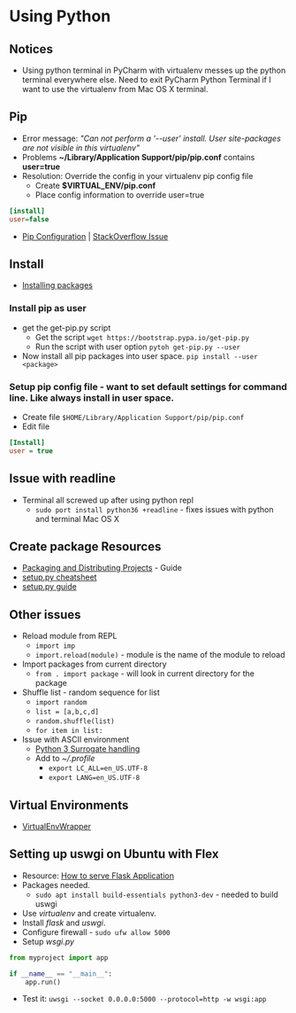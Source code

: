 # Using Python

## Notices
* Using python terminal in PyCharm with virtualenv messes up the python terminal everywhere else. Need to exit PyCharm Python Terminal if I want to use the virtualenv from Mac OS X terminal.

## Pip
* Error message: *"Can not perform a '--user' install. User site-packages are not visible in this virtualenv"*
* Problems **~/Library/Application Support/pip/pip.conf** contains **user=true**
* Resolution: Override the config in your virtualenv pip config file
	* Create **$VIRTUAL_ENV/pip.conf**
	* Place config information to override user=true
```Ini
[install]
user=false
```
* [Pip Configuration](https://pip.pypa.io/en/stable/user_guide/#configuration) | [StackOverflow Issue](http://stackoverflow.com/questions/30604952/pip-default-behavior-conflicts-with-virtualenv)
## Install
* [Installing packages](https://packaging.python.org/tutorials/installing-packages/)

### Install pip as user
* get the get-pip.py script
	* Get the script ```wget https://bootstrap.pypa.io/get-pip.py```
	* Run the script with user option ```pytoh get-pip.py --user```
* Now install all pip packages into user space. ```pip install --user <package>```

### Setup pip config file - want to set default settings for command line. Like always install in user space.
* Create file ```$HOME/Library/Application Support/pip/pip.conf```
* Edit file 
```Ini
[Install]
user = true
```

## Issue with readline
* Terminal all screwed up after using python repl
    * `sudo port install python36 +readline` - fixes issues with python and terminal Mac OS X

## Create package Resources
* [Packaging and Distributing Projects](https://packaging.python.org/tutorials/distributing-packages/) - Guide
* [setup.py cheatsheet](http://turbo87.github.io/setup.py/)
* [setup.py guide](https://github.com/kennethreitz/setup.py)

## Other issues
* Reload module from REPL
    * `import imp`
    * `import.reload(module)` - module is the name of the module to reload
* Import packages from current directory
    * `from . import package` - will look in current directory for the package
* Shuffle list - random sequence for list
    * `import random`
    * `list = [a,b,c,d]`
    * `random.shuffle(list)`
    * `for item in list:`
* Issue with ASCII environment
    * [Python 3 Surrogate handling](http://click.pocoo.org/6/python3/#python-3-surrogate-handling)
    * Add to *~/.profile*
        * `export LC_ALL=en_US.UTF-8`
        * `export LANG=en_US.UTF-8`

## Virtual Environments
* [VirtualEnvWrapper](https://virtualenvwrapper.readthedocs.io/en/latest/index.html)

## Setting up uswgi on Ubuntu with Flex
* Resource: [How to serve Flask Application](https://www.digitalocean.com/community/tutorials/how-to-serve-flask-applications-with-uwsgi-and-nginx-on-ubuntu-16-04)
* Packages needed.
    * `sudo apt install build-essentials python3-dev` - needed to build uswgi
* Use *virtualenv* and create virtualenv.
* Install *flask* and *uswgi*.
* Configure firewall - `sudo ufw allow 5000`
* Setup *wsgi.py*
```python
from myproject import app

if __name__ == "__main__":
    app.run()
```
* Test it: `uwsgi --socket 0.0.0.0:5000 --protocol=http -w wsgi:app`
